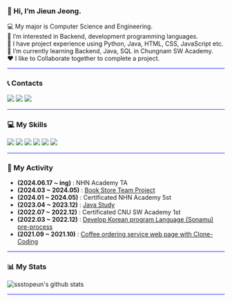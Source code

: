 
### 👋 Hi, I’m Jieun Jeong.  
💻 My major is Computer Science and Engineering.  
👀 I’m interested in Backend, development programming languages.  
🔧 I have project experience using Python, Java, HTML, CSS, JavaScript etc.  
🌱 I’m currently learning Backend, Java, SQL in Chungnam SW Academy.  
❤ I like to Collaborate together to complete a project.  

<hr style="height:2px;border-width:1;border-radius: 5px;color:#F08080;background-color:#8080ff">

### 📞 Contacts
<p>
  <a href="https://ssstopeun.github.io/" target="_blank"><img src="https://img.shields.io/badge/GitBlog-181717?style=flat-square&logo=GitHub&logoColor=white"/></a>
  <a href="mailto:jeongji1416@gmail.com" target="_blank"><img src="https://img.shields.io/badge/jeongji1416@gmail.com-EA4335?style=flat-square&logo=Gmail&logoColor=white"/></a>
  <a href="https://www.instagram.com/stop.__.eun/"><img src="http://img.shields.io/badge/-Instagram-black?style=flat&logo=Instagram&link=https://instagram.com/songheew.dev/"/></a>
</p>

<hr style="height:2px;border-width:1;border-radius: 5px;color:gray;background-color:#8080ff">

### 💻 My Skills
<p>
    <img src="https://img.shields.io/badge/python-6DB33F?style=for-the-badge&logo=python&logoColor=white"> 
    <img src="https://img.shields.io/badge/java-FCC624?style=for-the-badge&logo=java&logoColor=black">
    <img src="https://img.shields.io/badge/html5-E34F26?style=for-the-badge&logo=html5&logoColor=white"> 
    <img src="https://img.shields.io/badge/css-1572B6?style=for-the-badge&logo=css3&logoColor=white"> 
    <img src="https://img.shields.io/badge/javascript-F7DF1E?style=for-the-badge&logo=javascript&logoColor=black">
    <img src="https://img.shields.io/badge/MySQL-4479A1?style=for-the-badge&logo=MySQL&logoColor=black">
</p>

<hr style="height:2px;border-width:1;border-radius: 5px;color:gray;background-color:#8080ff">
  
### :balloon: My Activity
- __(2024.06.17 ~ ing)__ : NHN Academy TA </a> 
- __(2024.03 ~ 2024.05)__ : <a href = https://github.com/nhnacademy-be5-t2m>Book Store Team Project </a> 
- __(2024.01 ~ 2024.05)__ : Certificated NHN Academy 5st 
- __(2023.04 ~ 2023.12)__ : <a href = https://github.com/2023-java-study> Java Study  </a> 
- __(2022.07 ~ 2022.12)__ : Certificated CNU SW Academy 1st 
- __(2022.03 ~ 2022.12)__ : <a href = https://github.com/sonamu-project/SonamuProjectWeb> Develop Korean program Language (Sonamu) pre-process </a> 
- __(2021.09 ~ 2021.10)__ : <a href = https://github.com/ssstopeun/REST_API_Project> Coffee ordering service web page with Clone-Coding</a> 
  
<hr style="height:2px;border-width:1;border-radius: 5px;color:gray;background-color:#8080ff">
  
### 📊 My Stats
![ssstopeun's github stats](https://github-readme-stats.vercel.app/api?username=ssstopeun&show_icons=true&theme=buefy)

<hr style="height:2px;border-width:1;border-radius: 5px;color:gray;background-color:#8080ff">

</div>

